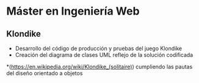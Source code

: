 
# Máster en Ingeniería Web 
## Klondike
* Desarrollo del código de producción y pruebas del juego Klondike
* Creación del diagrama de clases UML reflejo de la solución codificada

*(https://en.wikipedia.org/wiki/Klondike_(solitaire)) cumpliendo las pautas del diseño orientado a objetos
